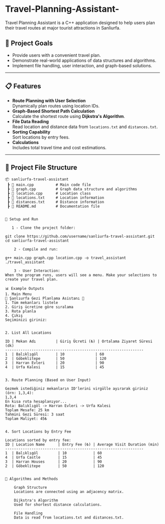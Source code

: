 # Travel-Planning-Assistant-
Travel Planning Assistant is a C++ application designed to help users plan their travel routes at major tourist attractions in Sanliurfa.

## 🎯 Project Goals  
- Provide users with a convenient travel plan.  
- Demonstrate real-world applications of data structures and algorithms.  
- Implement file handling, user interaction, and graph-based solutions.

---

## 📋 Features  
- **Route Planning with User Selection**  
  Dynamically plan routes using location IDs.  
- **Graph-Based Shortest Path Calculation**  
  Calculate the shortest route using **Dijkstra's Algorithm**.  
- **File Data Reading**  
  Read location and distance data from `locations.txt` and `distances.txt`.  
- **Sorting Capability**  
  Sort locations by entry fees.  
- **Calculations**  
  Includes total travel time and cost estimations.

---

## 📂 Project File Structure  

```plaintext
📦 sanliurfa-travel-assistant
 ┣ 📜 main.cpp          # Main code file
 ┣ 📜 graph.cpp         # Graph data structure and algorithms
 ┣ 📜 location.cpp      # Location class
 ┣ 📜 locations.txt     # Location information
 ┣ 📜 distances.txt     # Distance information
 ┣ 📜 README.md         # Documentation file


🔧 Setup and Run

   1 - Clone the project folder:

git clone https://github.com/username/sanliurfa-travel-assistant.git
cd sanliurfa-travel-assistant

    2 - Compile and run:

g++ main.cpp graph.cpp location.cpp -o travel_assistant
./travel_assistant

    3 - User Interaction:
When the program runs, users will see a menu. Make your selections to create your travel plan.

📊 Example Outputs
1. Main Menu
📍 Şanlıurfa Gezi Planlama Asistanı 📍
1. Tüm mekanları listele
2. Giriş ücretine göre sıralama
3. Rota planla
4. Çıkış
Seçiminizi giriniz: 


2. List All Locations

ID | Mekan Adı         | Giriş Ücreti (₺) | Ortalama Ziyaret Süresi (dk)
---------------------------------------------------------------
1  | Balıklıgöl        | 10              | 60
2  | Göbeklitepe       | 50              | 120
3  | Harran Evleri     | 20              | 90
4  | Urfa Kalesi       | 15              | 45


3. Route Planning (Based on User Input)

Gezmek istediğiniz mekanların ID'lerini virgülle ayırarak giriniz (örn: 1,3,4): 
1,3,4
En kısa rota hesaplanıyor...
Rota: Balıklıgöl -> Harran Evleri -> Urfa Kalesi
Toplam Mesafe: 25 km
Tahmini Gezi Süresi: 3 saat
Toplam Maliyet: 45₺


4. Sort Locations by Entry Fee

Locations sorted by entry fee:
ID | Location Name      | Entry Fee (₺) | Average Visit Duration (min)
---------------------------------------------------------------
1  | Balıklıgöl         | 10            | 60
4  | Urfa Castle        | 15            | 45
3  | Harran Houses      | 20            | 90
2  | Göbeklitepe        | 50            | 120


📖 Algorithms and Methods

    Graph Structure
    Locations are connected using an adjacency matrix.

    Dijkstra's Algorithm
    Used for shortest distance calculations.

    File Handling
    Data is read from locations.txt and distances.txt.
